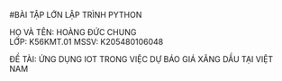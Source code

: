 #BÀI TẬP LỚN LẬP TRÌNH PYTHON

HỌ VÀ TÊN: HOÀNG ĐỨC CHUNG   
LỚP: K56KMT.01
MSSV: K205480106048

ĐỀ TÀI: ỨNG DỤNG IOT TRONG VIỆC DỰ BÁO GIÁ XĂNG DẦU TẠI VIỆT NAM 

